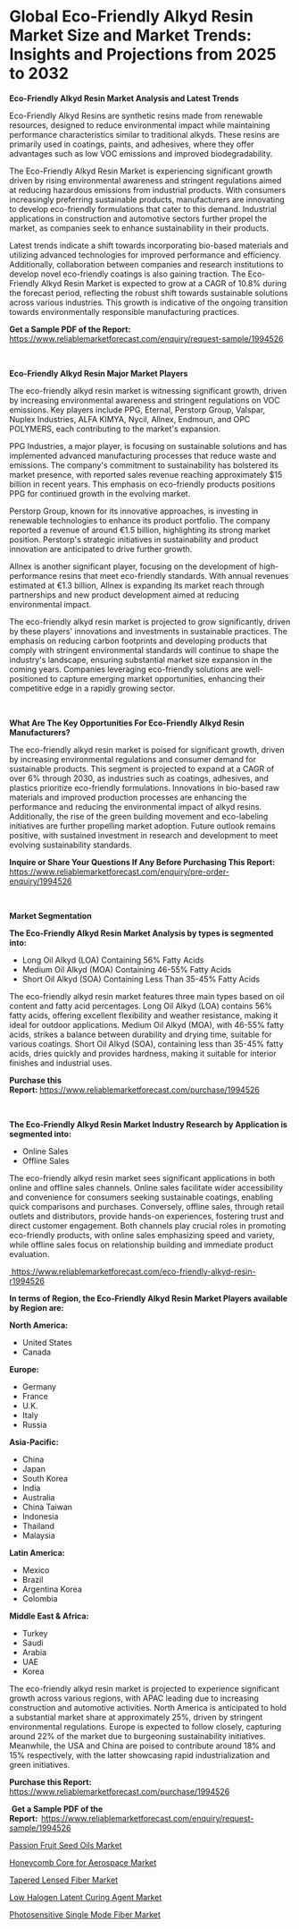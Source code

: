 <p><h1>Global Eco-Friendly Alkyd Resin Market Size and Market Trends: Insights and Projections from 2025 to 2032</h1></p><p><strong>Eco-Friendly Alkyd Resin Market Analysis and Latest Trends</strong></p>
<p><p>Eco-Friendly Alkyd Resins are synthetic resins made from renewable resources, designed to reduce environmental impact while maintaining performance characteristics similar to traditional alkyds. These resins are primarily used in coatings, paints, and adhesives, where they offer advantages such as low VOC emissions and improved biodegradability. </p><p>The Eco-Friendly Alkyd Resin Market is experiencing significant growth driven by rising environmental awareness and stringent regulations aimed at reducing hazardous emissions from industrial products. With consumers increasingly preferring sustainable products, manufacturers are innovating to develop eco-friendly formulations that cater to this demand. Industrial applications in construction and automotive sectors further propel the market, as companies seek to enhance sustainability in their products.</p><p>Latest trends indicate a shift towards incorporating bio-based materials and utilizing advanced technologies for improved performance and efficiency. Additionally, collaboration between companies and research institutions to develop novel eco-friendly coatings is also gaining traction. The Eco-Friendly Alkyd Resin Market is expected to grow at a CAGR of 10.8% during the forecast period, reflecting the robust shift towards sustainable solutions across various industries. This growth is indicative of the ongoing transition towards environmentally responsible manufacturing practices.</p></p>
<p><strong>Get a Sample PDF of the Report:&nbsp;</strong> <a href="https://www.reliablemarketforecast.com/enquiry/request-sample/1994526?utm_campaign=1170&utm_medium=2&utm_source=Github&utm_content=ia&utm_term=03042025&utm_id=eco-friendly-alkyd-resin">https://www.reliablemarketforecast.com/enquiry/request-sample/1994526</a></p>
<p>&nbsp;</p>
<p><strong>Eco-Friendly Alkyd Resin Major Market Players</strong></p>
<p><p>The eco-friendly alkyd resin market is witnessing significant growth, driven by increasing environmental awareness and stringent regulations on VOC emissions. Key players include PPG, Eternal, Perstorp Group, Valspar, Nuplex Industries, ALFA KIMYA, Nycil, Allnex, Endmoun, and OPC POLYMERS, each contributing to the market's expansion.</p><p>PPG Industries, a major player, is focusing on sustainable solutions and has implemented advanced manufacturing processes that reduce waste and emissions. The company's commitment to sustainability has bolstered its market presence, with reported sales revenue reaching approximately $15 billion in recent years. This emphasis on eco-friendly products positions PPG for continued growth in the evolving market.</p><p>Perstorp Group, known for its innovative approaches, is investing in renewable technologies to enhance its product portfolio. The company reported a revenue of around €1.5 billion, highlighting its strong market position. Perstorp's strategic initiatives in sustainability and product innovation are anticipated to drive further growth.</p><p>Allnex is another significant player, focusing on the development of high-performance resins that meet eco-friendly standards. With annual revenues estimated at €1.3 billion, Allnex is expanding its market reach through partnerships and new product development aimed at reducing environmental impact.</p><p>The eco-friendly alkyd resin market is projected to grow significantly, driven by these players' innovations and investments in sustainable practices. The emphasis on reducing carbon footprints and developing products that comply with stringent environmental standards will continue to shape the industry's landscape, ensuring substantial market size expansion in the coming years. Companies leveraging eco-friendly solutions are well-positioned to capture emerging market opportunities, enhancing their competitive edge in a rapidly growing sector.</p></p>
<p>&nbsp;</p>
<p><strong>What Are The Key Opportunities For Eco-Friendly Alkyd Resin Manufacturers?</strong></p>
<p><p>The eco-friendly alkyd resin market is poised for significant growth, driven by increasing environmental regulations and consumer demand for sustainable products. This segment is projected to expand at a CAGR of over 6% through 2030, as industries such as coatings, adhesives, and plastics prioritize eco-friendly formulations. Innovations in bio-based raw materials and improved production processes are enhancing the performance and reducing the environmental impact of alkyd resins. Additionally, the rise of the green building movement and eco-labeling initiatives are further propelling market adoption. Future outlook remains positive, with sustained investment in research and development to meet evolving sustainability standards.</p></p>
<p><strong>Inquire or Share Your Questions If Any Before Purchasing This Report:</strong> <a href="https://www.reliablemarketforecast.com/enquiry/pre-order-enquiry/1994526?utm_campaign=1170&utm_medium=2&utm_source=Github&utm_content=ia&utm_term=03042025&utm_id=eco-friendly-alkyd-resin">https://www.reliablemarketforecast.com/enquiry/pre-order-enquiry/1994526</a></p>
<p>&nbsp;</p>
<p><strong>Market Segmentation</strong></p>
<p><strong>The Eco-Friendly Alkyd Resin Market Analysis by types is segmented into:</strong></p>
<p><ul><li>Long Oil Alkyd (LOA) Containing 56% Fatty Acids</li><li>Medium Oil Alkyd (MOA) Containing 46-55% Fatty Acids</li><li>Short Oil Alkyd (SOA) Containing Less Than 35-45% Fatty Acids</li></ul></p>
<p><p>The eco-friendly alkyd resin market features three main types based on oil content and fatty acid percentages. Long Oil Alkyd (LOA) contains 56% fatty acids, offering excellent flexibility and weather resistance, making it ideal for outdoor applications. Medium Oil Alkyd (MOA), with 46-55% fatty acids, strikes a balance between durability and drying time, suitable for various coatings. Short Oil Alkyd (SOA), containing less than 35-45% fatty acids, dries quickly and provides hardness, making it suitable for interior finishes and industrial uses.</p></p>
<p><strong>Purchase this Report:&nbsp;</strong><a href="https://www.reliablemarketforecast.com/purchase/1994526?utm_campaign=1170&utm_medium=2&utm_source=Github&utm_content=ia&utm_term=03042025&utm_id=eco-friendly-alkyd-resin">https://www.reliablemarketforecast.com/purchase/1994526</a></p>
<p>&nbsp;</p>
<p><strong>The Eco-Friendly Alkyd Resin Market Industry Research by Application is segmented into:</strong></p>
<p><ul><li>Online Sales</li><li>Offline Sales</li></ul></p>
<p><p>The eco-friendly alkyd resin market sees significant applications in both online and offline sales channels. Online sales facilitate wider accessibility and convenience for consumers seeking sustainable coatings, enabling quick comparisons and purchases. Conversely, offline sales, through retail outlets and distributors, provide hands-on experiences, fostering trust and direct customer engagement. Both channels play crucial roles in promoting eco-friendly products, with online sales emphasizing speed and variety, while offline sales focus on relationship building and immediate product evaluation.</p></p>
<p><a href="https://www.reliablemarketforecast.com/eco-friendly-alkyd-resin-r1994526?utm_campaign=1170&utm_medium=2&utm_source=Github&utm_content=ia&utm_term=03042025&utm_id=eco-friendly-alkyd-resin">&nbsp;https://www.reliablemarketforecast.com/eco-friendly-alkyd-resin-r1994526</a></p>
<p><strong>In terms of Region, the Eco-Friendly Alkyd Resin Market Players available by Region are:</strong></p>
<p>
    <p> <strong> North America: </strong>
        <ul>
            <li>United States</li>
            <li>Canada</li>
        </ul>
        </p> 
    <p> <strong> Europe: </strong>
        <ul>
            <li>Germany</li>
            <li>France</li>
            <li>U.K.</li>
            <li>Italy</li>
            <li>Russia</li>
        </ul>
        </p> 
    <p> <strong> Asia-Pacific: </strong>
        <ul>
            <li>China</li>
            <li>Japan</li>
            <li>South Korea</li>
            <li>India</li>
            <li>Australia</li>
            <li>China Taiwan</li>
            <li>Indonesia</li>
            <li>Thailand</li>
            <li>Malaysia</li>
        </ul>
        </p> 
    <p> <strong> Latin America: </strong>
        <ul>
            <li>Mexico</li>
            <li>Brazil</li>
            <li>Argentina Korea</li>
            <li>Colombia</li>
        </ul>
        </p> 
    <p> <strong> Middle East & Africa: </strong>
        <ul>
            <li>Turkey</li>
            <li>Saudi</li>
            <li>Arabia</li>
            <li>UAE</li>
            <li>Korea</li>
        </ul>
    </p>
    </p>
<p><p>The eco-friendly alkyd resin market is projected to experience significant growth across various regions, with APAC leading due to increasing construction and automotive activities. North America is anticipated to hold a substantial market share at approximately 25%, driven by stringent environmental regulations. Europe is expected to follow closely, capturing around 22% of the market due to burgeoning sustainability initiatives. Meanwhile, the USA and China are poised to contribute around 18% and 15% respectively, with the latter showcasing rapid industrialization and green initiatives.</p></p>
<p><strong>Purchase this Report: </strong><a href="https://www.reliablemarketforecast.com/purchase/1994526?utm_campaign=1170&utm_medium=2&utm_source=Github&utm_content=ia&utm_term=03042025&utm_id=eco-friendly-alkyd-resin">https://www.reliablemarketforecast.com/purchase/1994526</a></p>
<p>&nbsp;<strong>Get a Sample PDF of the Report:&nbsp;&nbsp;</strong><a href="https://www.reliablemarketforecast.com/enquiry/request-sample/1994526?utm_campaign=1170&utm_medium=2&utm_source=Github&utm_content=ia&utm_term=03042025&utm_id=eco-friendly-alkyd-resin">https://www.reliablemarketforecast.com/enquiry/request-sample/1994526</a></p>
<p><strong></strong></p>
<p><p><a href="https://github.com/ienamoun/Market-Research-Report-List-1/blob/main/passion-fruit-seed-oils-market.md?utm_campaign=1170&utm_medium=2&utm_source=Github&utm_content=ia&utm_term=03042025&utm_id=eco-friendly-alkyd-resin">Passion Fruit Seed Oils Market</a></p><p><a href="https://github.com/lazregaartun/Market-Research-Report-List-1/blob/main/honeycomb-core-for-aerospace-market.md?utm_campaign=1170&utm_medium=2&utm_source=Github&utm_content=ia&utm_term=03042025&utm_id=eco-friendly-alkyd-resin">Honeycomb Core for Aerospace Market</a></p><p><a href="https://github.com/drevertevell/Market-Research-Report-List-1/blob/main/tapered-lensed-fiber-market.md?utm_campaign=1170&utm_medium=2&utm_source=Github&utm_content=ia&utm_term=03042025&utm_id=eco-friendly-alkyd-resin">Tapered Lensed Fiber Market</a></p><p><a href="https://github.com/jolashta/Market-Research-Report-List-1/blob/main/low-halogen-latent-curing-agent-market.md?utm_campaign=1170&utm_medium=2&utm_source=Github&utm_content=ia&utm_term=03042025&utm_id=eco-friendly-alkyd-resin">Low Halogen Latent Curing Agent Market</a></p><p><a href="https://github.com/elhibacajka/Market-Research-Report-List-1/blob/main/photosensitive-single-mode-fiber-market.md?utm_campaign=1170&utm_medium=2&utm_source=Github&utm_content=ia&utm_term=03042025&utm_id=eco-friendly-alkyd-resin">Photosensitive Single Mode Fiber Market</a></p></p>